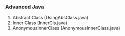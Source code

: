 ### Advanced Java
1. Abstract Class (UsingAbsClass.java)
2. Inner Class (InnerCls.java)
3. AnonymousInnerClass (AnonymousInnerClass.java)
